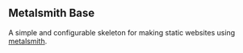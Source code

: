## Metalsmith Base

A simple and configurable skeleton for making static websites using [metalsmith](http://www.metalsmith.io/).
